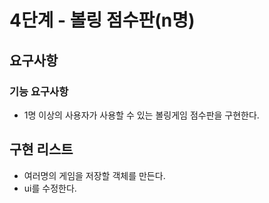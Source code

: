 # 4단계 - 볼링 점수판(n명)

## 요구사항

### 기능 요구사항

- 1명 이상의 사용자가 사용할 수 있는 볼링게임 점수판을 구현한다.

## 구현 리스트

- 여러명의 게임을 저장할 객체를 만든다.
- ui를 수정한다.